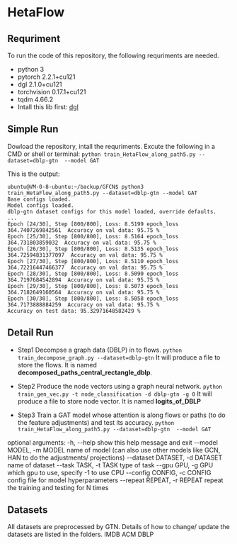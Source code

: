 # HetaFlow



## Requriment
To run the code of this repository, the following requriments are needed.
- python          3
- pytorch         2.2.1+cu121
- dgl             2.1.0+cu121
- torchvision     0.17.1+cu121
- tqdm            4.66.2
-  Intall this lib first: [dgl](https://github.com/dmlc/dgl)

## Simple Run
Dowload the repository, intall the requriments. Excute the following in a CMD or shell or terminal:
`python train_HetaFlow_along_path5.py --dataset=dblp-gtn  --model GAT`

This is the output:
```
ubuntu@VM-0-8-ubuntu:~/backup/GFCN$ python3 train_HetaFlow_along_path5.py --dataset=dblp-gtn --model GAT
Base configs loaded.
Model configs loaded.
dblp-gtn dataset configs for this model loaded, override defaults.
...
Epoch [24/30], Step [800/800], Loss: 8.5199 epoch_loss 364.7407269842561  Accuracy on val data: 95.75 %
Epoch [25/30], Step [800/800], Loss: 8.5164 epoch_loss 364.731803859032  Accuracy on val data: 95.75 %
Epoch [26/30], Step [800/800], Loss: 8.5135 epoch_loss 364.72594831377097  Accuracy on val data: 95.75 %
Epoch [27/30], Step [800/800], Loss: 8.5110 epoch_loss 364.72216447466377  Accuracy on val data: 95.75 %
Epoch [28/30], Step [800/800], Loss: 8.5090 epoch_loss 364.7197684542894  Accuracy on val data: 95.75 %
Epoch [29/30], Step [800/800], Loss: 8.5073 epoch_loss 364.7182649160564  Accuracy on val data: 95.75 %
Epoch [30/30], Step [800/800], Loss: 8.5058 epoch_loss 364.7173888884259  Accuracy on val data: 95.75 %
Accuracy on test data: 95.32971648582429 %
```

## Detail Run
- Step1
Decompse a graph data (DBLP) in to flows.
`python train_decompose_graph.py --dataset=dblp-gtn`
It will produce a file to store the flows. It is named **decomposed_paths_central_rectangle_dblp**.

- Step2
Produce the node vectors using a graph neural network.
`python train_gen_vec.py -t node_classification -d dblp-gtn -g 0`
It will produce a file to store node vector. It is named **logits_of_DBLP**

- Step3
Train a GAT model whose attention is along flows or paths (to do the feature adjustments) and test its accuracy.
`python train_HetaFlow_along_path5.py --dataset=dblp-gtn  --model GAT`

optional arguments:
  -h, --help            show this help message and exit
  --model MODEL, -m MODEL
                        name of model (can also use other models like GCN, HAN to do the adjustments/ projections)
  --dataset DATASET, -d DATASET
                        name of dataset
  --task TASK, -t TASK  type of task
  --gpu GPU, -g GPU     which gpu to use, specify -1 to use CPU
  --config CONFIG, -c CONFIG
                        config file for model hyperparameters
  --repeat REPEAT, -r REPEAT
                        repeat the training and testing for N times
## Datasets
All datasets are preprocessed by GTN. Details of how to change/ update the datasets are listed in the folders.
IMDB
ACM
DBLP
